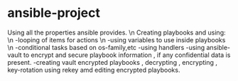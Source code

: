 # ansible-project
Using all the properties ansible provides. \n
Creating playbooks and using: \n
  -looping of items for actions \n
  -using variables to use inside playbooks \n
  -conditional tasks based on os-family,etc
  -using handlers
  -using ansible-vault to encrypt and secure playbook information , if any confidential data is present.
  -creating vault encrypted playbooks , decrypting , encrypting , key-rotation using rekey amd editing encrypted playbooks.
 

